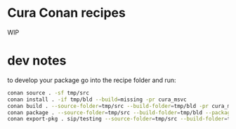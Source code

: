 # Cura Conan recipes

WIP

# dev notes

to develop your package go into the recipe folder and run:
```bash
conan source . -sf tmp/src
conan install . -if tmp/bld --build=missing -pr cura_msvc
conan build . --source-folder=tmp/src --build-folder=tmp/bld -pr cura_msvc
conan package . --source-folder=tmp/src --build-folder=tmp/bld --package-folder=tmp/pkg
conan export-pkg . sip/testing --source-folder=tmp/src --build-folder=tmp/bld
```